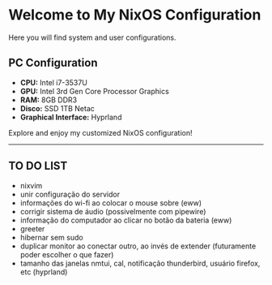 # Welcome to My NixOS Configuration

Here you will find system and user configurations.

## PC Configuration

- **CPU:** Intel i7-3537U
- **GPU:** Intel 3rd Gen Core Processor Graphics
- **RAM:** 8GB DDR3
- **Disco:** SSD 1TB Netac
- **Graphical Interface:** Hyprland

Explore and enjoy my customized NixOS configuration!

---

## TO DO LIST

- nixvim
- unir configuração do servidor
- informações do wi-fi ao colocar o mouse sobre (eww)
- corrigir sistema de áudio (possivelmente com pipewire)
- informação do computador ao clicar no botão da bateria (eww)
- greeter
- hibernar sem sudo
- duplicar monitor ao conectar outro, ao invés de extender (futuramente poder escolher o que fazer)
- tamanho das janelas nmtui, cal, notificação thunderbird, usuário firefox, etc (hyprland)
